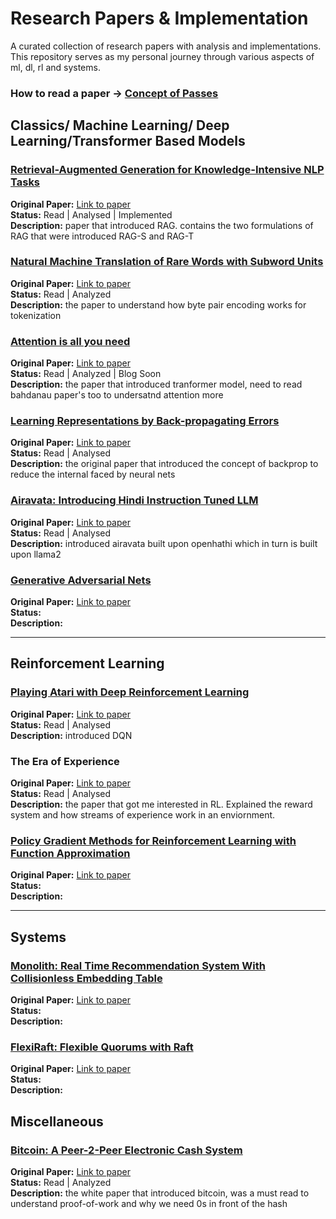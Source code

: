 # Research Papers & Implementation

A curated collection of research papers with analysis and implementations. This repository serves as my personal journey through various aspects of ml, dl, rl and systems.

### How to read a paper -> [Concept of Passes](https://github.com/Vaibhaav-Tiwari/youre-ngmi-if-you-dont-read-papers/blob/main/how_to_read_a_paper.pdf)

## Classics/ Machine Learning/ Deep Learning/Transformer Based Models

### [Retrieval-Augmented Generation for Knowledge-Intensive NLP Tasks](https://github.com/Vaibhaav-Tiwari/youre-ngmi-if-you-dont-read-papers/tree/main/retrieval-augmented-generation-for-knowledge-intensive-NLP-tasks)
**Original Paper:** [Link to paper](https://arxiv.org/abs/2005.11401)  
**Status:** Read | Analysed | Implemented                                            
**Description:** paper that introduced RAG. contains the two formulations of RAG that were introduced RAG-S and RAG-T

### [Natural Machine Translation of Rare Words with Subword Units](https://github.com/Vaibhaav-Tiwari/youre-ngmi-if-you-dont-read-papers/tree/main/natural-machine-translation-of-rare-words-with-subword-units)
**Original Paper:** [Link to paper](https://arxiv.org/pdf/1508.07909)  
**Status:**   Read | Analyzed        
**Description:** the paper to understand how byte pair encoding works for tokenization

### [Attention is all you need](https://github.com/Vaibhaav-Tiwari/youre-ngmi-if-you-dont-read-papers/tree/main/attention-is-all-you-need)
**Original Paper:** [Link to paper](https://arxiv.org/pdf/1706.03762)  
**Status:**   Read | Analyzed | Blog Soon             
**Description:** the paper that introduced tranformer model, need to read bahdanau paper's too to undersatnd attention more

### [Learning Representations by Back-propagating Errors](https://github.com/Vaibhaav-Tiwari/youre-ngmi-if-you-dont-read-papers/tree/main/learning-representations-by-backpropagating-errors)
**Original Paper:** [Link to paper](https://www.iro.umontreal.ca/~vincentp/ift3395/lectures/backprop_old.pdf)  
**Status:** Read | Analysed      
**Description:** the original paper that introduced the concept of backprop to reduce the internal faced by neural nets 

### [Airavata: Introducing Hindi Instruction Tuned LLM](https://github.com/Vaibhaav-Tiwari/youre-ngmi-if-you-dont-read-papers/tree/main/airavata-introducing-hindi-instruction-tuned-llm)
**Original Paper:** [Link to paper](https://arxiv.org/pdf/2401.15006)  
**Status:** Read | Analysed    
**Description:** introduced airavata built upon openhathi which in turn is built upon llama2

### [Generative Adversarial Nets](./deep-learning/another-paper-folder)
**Original Paper:** [Link to paper](https://papers.nips.cc/paper_files/paper/2014/hash/f033ed80deb0234979a61f95710dbe25-Abstract.html)  
**Status:**   
**Description:** 

---

## Reinforcement Learning

### [Playing Atari with Deep Reinforcement Learning](https://github.com/Vaibhaav-Tiwari/youre-ngmi-if-you-dont-read-papers/tree/main/playing-atari-with-deep-reinforcement-learning)
**Original Paper:** [Link to paper](https://arxiv.org/abs/1312.5602)                                                                                                                          
**Status:** Read | Analysed  
**Description:** introduced DQN

### The Era of Experience
**Original Paper:** [Link to paper](https://storage.googleapis.com/deepmind-media/Era-of-Experience%20/The%20Era%20of%20Experience%20Paper.pdf)  
**Status:**  Read | Analysed                                                                                                     
**Description:** the paper that got me interested in RL. Explained the reward system and how streams of experience work in an enviornment. 

### [Policy Gradient Methods for Reinforcement Learning with Function Approximation ](./reinforcement-learning/another-rl-folder)
**Original Paper:** [Link to paper](https://proceedings.neurips.cc/paper_files/paper/1999/file/464d828b85b0bed98e80ade0a5c43b0f-Paper.pdf)  
**Status:**  
**Description:** 

---

## Systems

### [Monolith: Real Time Recommendation System With Collisionless Embedding Table](./systems/paper-folder-name)
**Original Paper:** [Link to paper](https://arxiv.org/pdf/2209.07663)  
**Status:**   
**Description:** 

### [FlexiRaft: Flexible Quorums with Raft](./systems/another-systems-folder)
**Original Paper:** [Link to paper](https://www.cidrdb.org/cidr2023/papers/p83-yadav.pdf)  
**Status:**   
**Description:** 

## Miscellaneous

### [Bitcoin: A Peer-2-Peer Electronic Cash System](https://github.com/Vaibhaav-Tiwari/youre-ngmi-if-you-dont-read-papers/tree/main/bitcoin-a-peer-to-peer-electronic-cash-system)
**Original Paper:** [Link to paper](https://bitcoin.org/bitcoin.pdf)  
**Status:** Read | Analyzed    
**Description:** the white paper that introduced bitcoin, was a must read to understand proof-of-work and why we need 0s in front of the hash
